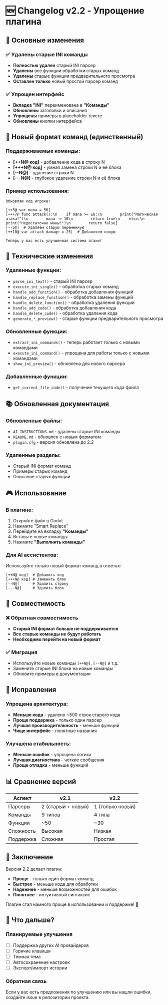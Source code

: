 # 🆕 Changelog v2.2 - Упрощение плагина

## 🎯 Основные изменения

### ✅ Удалены старые INI команды
- **Полностью удален** старый INI парсер
- **Удалены** все функции обработки старых команд
- **Удалены** старые функции предварительного просмотра
- **Оставлен только** новый простой парсер команд

### ✅ Упрощен интерфейс
- **Вкладка "INI"** переименована в **"Команды"**
- **Обновлены** заголовки и описания
- **Упрощены** примеры в placeholder тексте
- **Обновлены** кнопки интерфейса

## 🚀 Новый формат команд (единственный)

### Поддерживаемые команды:
- **[++N@ код]** - добавление кода в строку N
- **[+++N@ код]** - умная замена строки N и её блока
- **[--N@]** - удаление строки N
- **[---N@]** - глубокое удаление строки N и её блока

### Пример использования:
```
Обновляю код игрока:

[++3@ var mana = 50]
[+++7@ func attack():\n    if mana >= 10:\n        print("Магическая атака!")\n        mana -= 10\n        return true\n    else:\n        print("Недостаточно маны!")\n        return false]
[--5@]  # Удаляем старую переменную
[++10@ var attack_damage = 25]  # Добавляем новую

Теперь у вас есть улучшенная система атаки!
```

## 🔧 Технические изменения

### Удаленные функции:
- `parse_ini_text()` - старый INI парсер
- `execute_ini_single()` - обработка старых команд
- `handle_add_function()` - обработка добавления функций
- `handle_replace_function()` - обработка замены функций
- `handle_delete_function()` - обработка удаления функций
- `handle_add_code()` - обработка добавления кода
- `handle_delete_code()` - обработка удаления кода
- `generate_*_preview()` - старые функции предварительного просмотра

### Обновленные функции:
- `extract_ini_commands()` - теперь работает только с новыми командами
- `execute_ini_command()` - упрощена для работы только с новыми командами
- `show_ini_preview()` - обновлена для нового парсера

### Добавленные функции:
- `get_current_file_code()` - получение текущего кода файла

## 📚 Обновленная документация

### Обновленные файлы:
- `AI_INSTRUCTIONS.md` - удалены старые INI команды
- `README.md` - обновлен с новым форматом
- `plugin.cfg` - версия обновлена до 2.2

### Удаленные разделы:
- Старый INI формат команд
- Примеры старых команд
- Описание старых функций

## 🎮 Использование

### В плагине:
1. Откройте файл в Godot
2. Нажмите "Smart Replace"
3. Перейдите на вкладку **"Команды"**
4. Вставьте новые команды
5. Нажмите **"Выполнить команды"**

### Для AI ассистентов:
Используйте только новый формат команд в ответах:
```
[++N@ код]  # Добавить код
[+++N@ код] # Заменить блок
[--N@]      # Удалить строку
[---N@]     # Удалить блок
```

## 🔄 Совместимость

### ❌ Обратная совместимость
- **Старый INI формат больше не поддерживается**
- **Все старые команды не будут работать**
- **Необходимо перейти на новый формат**

### ✅ Миграция
- Используйте новые команды `[++N@]`, `[--N@]` и т.д.
- Замените старые INI блоки на новые команды
- Обновите примеры в документации

## 🐛 Исправления

### Упрощена архитектура:
- **Меньше кода** - удалено ~500 строк старого кода
- **Проще поддержка** - только один парсер
- **Лучшая производительность** - меньше функций
- **Чище интерфейс** - понятные названия

### Улучшена стабильность:
- **Меньше ошибок** - упрощена логика
- **Лучшая диагностика** - четкие сообщения
- **Проще отладка** - меньше функций

## 📊 Сравнение версий

| Аспект | v2.1 | v2.2 |
|--------|------|------|
| Парсеры | 2 (старый + новый) | 1 (только новый) |
| Команды | 9 типов | 4 типа |
| Функции | ~50 | ~30 |
| Сложность | Высокая | Низкая |
| Поддержка | Сложная | Простая |

## 🎉 Заключение

Версия 2.2 делает плагин:
- **Проще** - только один формат команд
- **Быстрее** - меньше кода для обработки
- **Надежнее** - меньше возможностей для ошибок
- **Понятнее** - интуитивный синтаксис

Плагин стал намного проще в использовании и поддержке! 🚀

## 📝 Что дальше?

### Планируемые улучшения
- [ ] Поддержка других AI провайдеров
- [ ] Горячие клавиши
- [ ] Темная тема
- [ ] Автосохранение настроек
- [ ] Экспорт/импорт истории

### Обратная связь
Если у вас есть предложения по улучшению или вы нашли ошибки, создайте issue в репозитории проекта. 